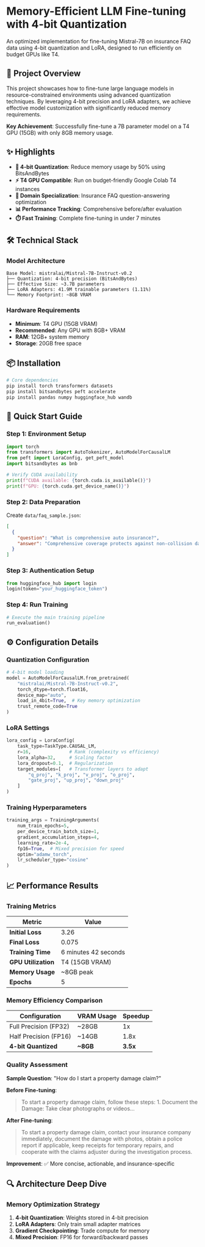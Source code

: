 # Memory-Efficient LLM Fine-tuning with 4-bit Quantization

An optimized implementation for fine-tuning Mistral-7B on insurance FAQ data using 4-bit quantization and LoRA, designed to run efficiently on budget GPUs like T4.

## 🎯 Project Overview

This project showcases how to fine-tune large language models in resource-constrained environments using advanced quantization techniques. By leveraging 4-bit precision and LoRA adapters, we achieve effective model customization with significantly reduced memory requirements.

**Key Achievement**: Successfully fine-tune a 7B parameter model on a T4 GPU (15GB) with only 8GB memory usage.

## ✨ Highlights

- **🔧 4-bit Quantization**: Reduce memory usage by 50% using BitsAndBytes
- **⚡ T4 GPU Compatible**: Run on budget-friendly Google Colab T4 instances  
- **🎯 Domain Specialization**: Insurance FAQ question-answering optimization
- **📊 Performance Tracking**: Comprehensive before/after evaluation
- **⏱️ Fast Training**: Complete fine-tuning in under 7 minutes

## 🛠️ Technical Stack

### Model Architecture
```
Base Model: mistralai/Mistral-7B-Instruct-v0.2
├── Quantization: 4-bit precision (BitsAndBytes)
├── Effective Size: ~3.7B parameters
├── LoRA Adapters: 41.9M trainable parameters (1.11%)
└── Memory Footprint: ~8GB VRAM
```

### Hardware Requirements
- **Minimum**: T4 GPU (15GB VRAM) 
- **Recommended**: Any GPU with 8GB+ VRAM
- **RAM**: 12GB+ system memory
- **Storage**: 20GB free space

## 📦 Installation

```bash
# Core dependencies
pip install torch transformers datasets
pip install bitsandbytes peft accelerate
pip install pandas numpy huggingface_hub wandb
```

## 🚀 Quick Start Guide

### Step 1: Environment Setup
```python
import torch
from transformers import AutoTokenizer, AutoModelForCausalLM
from peft import LoraConfig, get_peft_model
import bitsandbytes as bnb

# Verify CUDA availability
print(f"CUDA available: {torch.cuda.is_available()}")
print(f"GPU: {torch.cuda.get_device_name()}")
```

### Step 2: Data Preparation
Create `data/faq_sample.json`:
```json
[
  {
    "question": "What is comprehensive auto insurance?",
    "answer": "Comprehensive coverage protects against non-collision damage like theft, vandalism, and weather damage."
  }
]
```

### Step 3: Authentication Setup
```python
from huggingface_hub import login
login(token="your_huggingface_token")
```

### Step 4: Run Training
```python
# Execute the main training pipeline
run_evaluation()
```

## ⚙️ Configuration Details

### Quantization Configuration
```python
# 4-bit model loading
model = AutoModelForCausalLM.from_pretrained(
    "mistralai/Mistral-7B-Instruct-v0.2",
    torch_dtype=torch.float16,
    device_map="auto",
    load_in_4bit=True,  # Key memory optimization
    trust_remote_code=True
)
```

### LoRA Settings
```python
lora_config = LoraConfig(
    task_type=TaskType.CAUSAL_LM,
    r=16,              # Rank (complexity vs efficiency)
    lora_alpha=32,     # Scaling factor
    lora_dropout=0.1,  # Regularization
    target_modules=[   # Transformer layers to adapt
        "q_proj", "k_proj", "v_proj", "o_proj",
        "gate_proj", "up_proj", "down_proj"
    ]
)
```

### Training Hyperparameters
```python
training_args = TrainingArguments(
    num_train_epochs=5,
    per_device_train_batch_size=1,
    gradient_accumulation_steps=4,
    learning_rate=2e-4,
    fp16=True,  # Mixed precision for speed
    optim="adamw_torch",
    lr_scheduler_type="cosine"
)
```

## 📈 Performance Results

### Training Metrics
| Metric | Value |
|--------|-------|
| **Initial Loss** | 3.26 |
| **Final Loss** | 0.075 |
| **Training Time** | 6 minutes 42 seconds |
| **GPU Utilization** | T4 (15GB VRAM) |
| **Memory Usage** | ~8GB peak |
| **Epochs** | 5 |

### Memory Efficiency Comparison
| Configuration | VRAM Usage | Speedup |
|---------------|------------|---------|
| Full Precision (FP32) | ~28GB | 1x |
| Half Precision (FP16) | ~14GB | 1.8x |
| **4-bit Quantized** | **~8GB** | **3.5x** |

### Quality Assessment

**Sample Question**: "How do I start a property damage claim?"

**Before Fine-tuning**:
> To start a property damage claim, follow these steps: 1. Document the Damage: Take clear photographs or videos...

**After Fine-tuning**:
> To start a property damage claim, contact your insurance company immediately, document the damage with photos, obtain a police report if applicable, keep receipts for temporary repairs, and cooperate with the claims adjuster during the investigation process.

**Improvement**: ✅ More concise, actionable, and insurance-specific

## 🔍 Architecture Deep Dive

### Memory Optimization Strategy
1. **4-bit Quantization**: Weights stored in 4-bit precision
2. **LoRA Adapters**: Only train small adapter matrices
3. **Gradient Checkpointing**: Trade compute for memory
4. **Mixed Precision**: FP16 for forward/backward passes